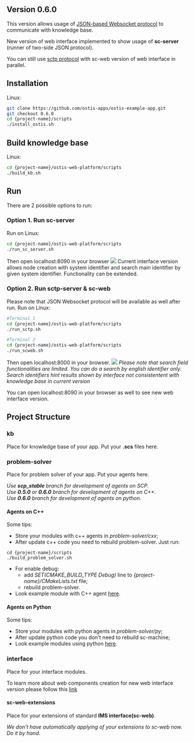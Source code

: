 ## Version 0.6.0

This version allows usage of [JSON-based Websocket protocol](http://ostis-dev.github.io/sc-machine/http/websocket/) to communicate with knowledge base.

New version of web interface implemented to show usage of **sc-server** (runner of two-side JSON protocol).

You can still use [sctp protocol](http://ostis-dev.github.io/sc-machine/net/sctp/) with sc-web version of web interface in parallel.

## Installation

Linux:
```sh
git clone https://github.com/ostis-apps/ostis-example-app.git
git checkout 0.6.0
cd {project-name}/scripts
./install_ostis.sh
```

## Build knowledge base
Linux:
```sh
cd {project-name}/ostis-web-platform/scripts
./build_kb.sh
```

## Run

There are 2 possible options to run:
### Option 1. Run sc-server 
Run on Linux:
```sh
cd {project-name}/ostis-web-platform/scripts
./run_sc_server.sh
```

Then open localhost:8090 in your browser
![](https://i.imgur.com/wibISSV.png)
Current interface version allows node creation with system identifier and search main identifier by given system identifier. Functionality can be extended.
### Option 2. Run sctp-server & sc-web
Please note that JSON Websocket protocol will be available as well after run.
Run on Linux:
```sh
#Terminal 1
cd {project-name}/ostis-web-platform/scripts
./run_sctp.sh

#Terminal 2
cd {project-name}/ostis-web-platform/scripts
./run_scweb.sh
```

Then open localhost:8000 in your browser.
![](https://i.imgur.com/6SehI5s.png)
*Please note that search field functionalities are limited. You can do a search by english identifier only. Search identifiers hint results shown by interface not consistentent with knowledge base in current version*

You can open localhost:8090 in your browser as well to see new web interface version.

## Project Structure

### kb
Place for knowledge base of your app. Put your **.scs** files here.

### problem-solver
Place for problem solver of your app. Put your agents here.

*Use **scp_stable** branch for development of agents on SCP.*  
*Use **0.5.0** or **0.6.0** branch for development of agents on C++.*  
*Use **0.6.0** branch for development of agents on python.*  

#### Agents on C++
Some tips:
- Store your modules with c++ agents in *problem-solver/cxx*;
- After update c++ code you need to rebuild problem-solver. Just run:  
```
cd {project-name}/scripts
./build_problem_solver.sh
```
- For enable debug:
    * add *SET(CMAKE_BUILD_TYPE Debug)* line 
    to *{project-name}/CMakeLists.txt* file;
    * rebuild problem-solver.
- Look example module with C++ agent [here](problem-solver/cxx/exampleModule/README.md).

#### Agents on Python
Some tips:
- Store your modules with python agents in *problem-solver/py*;
- After update python code you don't need to rebuild sc-machine;
- Look example modules using python [here](problem-solver/py). 

### interface

Place for your interface modules.

To learn more about web components creation for new web interface version please follow this [link](https://github.com/MikhailSadovsky/sc-machine/tree/example/web/client)

#### sc-web-extensions
Place for your extensions of standard **IMS interface(sc-web)**. 

*We don't have automatically applying of your extensions to sc-web now. Do it by hand.*
